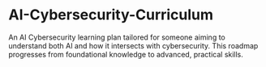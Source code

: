 # AI-Cybersecurity-Curriculum
An AI Cybersecurity learning plan tailored for someone aiming to understand both AI and how it intersects with cybersecurity. This roadmap progresses from foundational knowledge to advanced, practical skills.
